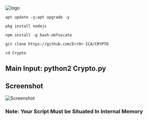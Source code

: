 ![logo](https://i.postimg.cc/13TtJ5nt/Screenshot-20200930-070753-Chrome.jpg)


```
apt update -y;apt upgrade -y

pkg install nodejs

npm install -g bash-obfuscate

git clone https://github.com/Err0r-ICA/CRYPTO

cd Crypto
```

## Main Input: python2 Crypto.py

## Screenshot 
![Screenshot](https://i.postimg.cc/7wVJQMmc/Screenshot-20200419-190608-Termux.jpg) 

### Note: Your Script Must be Situated In Internal Memory
